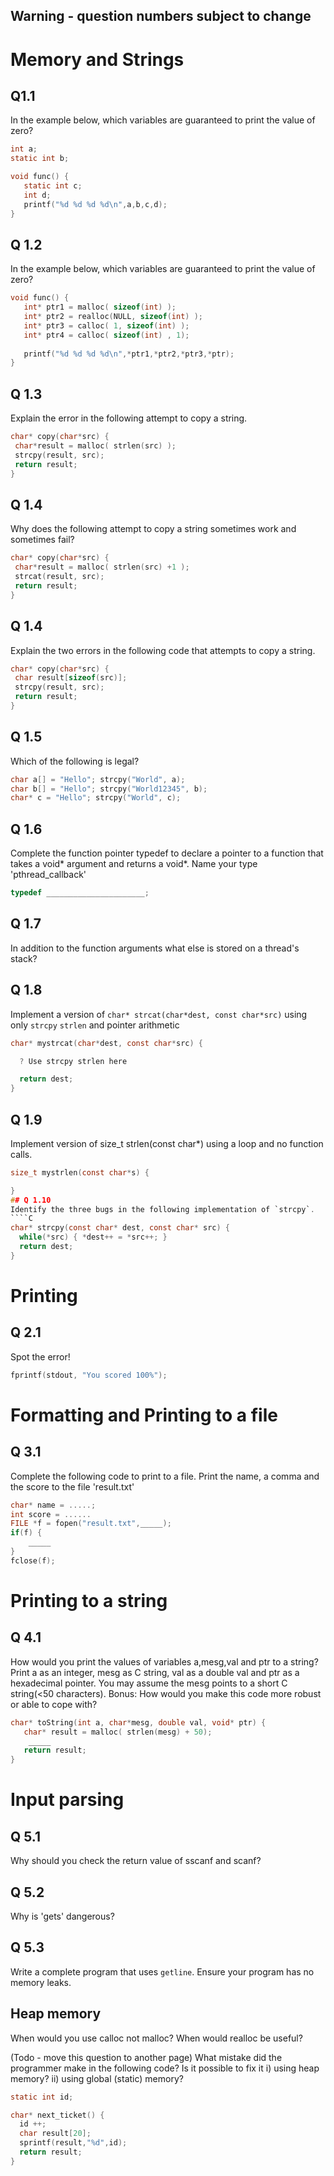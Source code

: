 ## Warning - question numbers subject to change
# Memory and Strings
## Q1.1
In the example below, which variables are guaranteed to print the value of zero?
````C
int a;
static int b;

void func() {
   static int c;
   int d;
   printf("%d %d %d %d\n",a,b,c,d);
}
````
## Q 1.2
In the example below, which variables are guaranteed to print the value of zero?
````C
void func() {
   int* ptr1 = malloc( sizeof(int) );
   int* ptr2 = realloc(NULL, sizeof(int) );
   int* ptr3 = calloc( 1, sizeof(int) );
   int* ptr4 = calloc( sizeof(int) , 1);
   
   printf("%d %d %d %d\n",*ptr1,*ptr2,*ptr3,*ptr);
}
````
## Q 1.3
Explain the error in the following attempt to copy a string.
````C
char* copy(char*src) {
 char*result = malloc( strlen(src) ); 
 strcpy(result, src); 
 return result;
}
````
## Q 1.4
Why does the following attempt to copy a string sometimes work and sometimes fail?

````C
char* copy(char*src) {
 char*result = malloc( strlen(src) +1 ); 
 strcat(result, src); 
 return result;
}
````
## Q 1.4
Explain the two errors in the following code that attempts to copy a string.
````C
char* copy(char*src) {
 char result[sizeof(src)]; 
 strcpy(result, src); 
 return result;
}
````
## Q 1.5
Which of the following is legal?
````C
char a[] = "Hello"; strcpy("World", a);
char b[] = "Hello"; strcpy("World12345", b);
char* c = "Hello"; strcpy("World", c);
````

## Q 1.6
Complete the function pointer typedef to declare a pointer to a function that takes a void* argument and returns a void*. Name your type 'pthread_callback'
````C
typedef ______________________;
````
## Q 1.7
In addition to the function arguments what else is stored on a thread's stack?

## Q 1.8
Implement a version of `char* strcat(char*dest, const char*src)` using only `strcpy`  `strlen` and pointer arithmetic
````C
char* mystrcat(char*dest, const char*src) {

  ? Use strcpy strlen here

  return dest;
}
````
## Q 1.9
Implement version of size_t strlen(const char*) using a loop and no function calls.
````C
size_t mystrlen(const char*s) {

}
## Q 1.10
Identify the three bugs in the following implementation of `strcpy`.
````C
char* strcpy(const char* dest, const char* src) {
  while(*src) { *dest++ = *src++; }
  return dest;
}
````



# Printing
## Q 2.1
Spot the error!
````C
fprintf(stdout, "You scored 100%");
````
# Formatting and Printing to a file
## Q 3.1
Complete the following code to print to a file. Print the name, a comma and the score to the file 'result.txt'
````C
char* name = .....;
int score = ......
FILE *f = fopen("result.txt",_____);
if(f) {
    _____
}
fclose(f);
````
# Printing to a string
## Q 4.1

How would you print the values of variables a,mesg,val and ptr to a string? Print a as an integer, mesg as C string, val as a double val and ptr as a hexadecimal pointer. You may assume the mesg points to a short C string(<50 characters).
Bonus: How would you make this code more robust or able to cope with?
```C
char* toString(int a, char*mesg, double val, void* ptr) {
   char* result = malloc( strlen(mesg) + 50);
    _____
   return result;
}
```

# Input parsing
## Q 5.1
Why should you check the return value of sscanf and scanf?
## Q 5.2
Why is 'gets' dangerous?

## Q 5.3
Write a complete program that uses `getline`. Ensure your program has no memory leaks.

## Heap memory
When would you use calloc not malloc? 
When would realloc be useful?

(Todo - move this question to another page)
What mistake did the programmer make in the following code? Is it possible to fix it i) using heap memory? ii) using global (static) memory?
```C
static int id;

char* next_ticket() {
  id ++;
  char result[20];
  sprintf(result,"%d",id);
  return result;
}
```